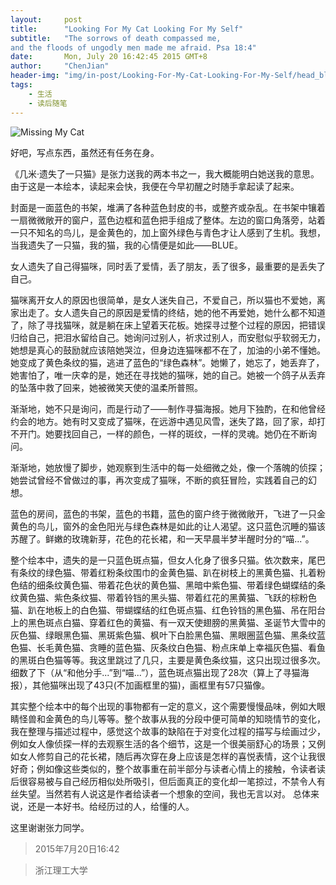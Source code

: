 ```yaml
---
layout:     post
title:      "Looking For My Cat Looking For My Self"
subtitle:   "The sorrows of death compassed me,
and the floods of ungodly men made me afraid. Psa 18:4"
date:       Mon, July 20 16:42:45 2015 GMT+8
author:     "ChenJian"
header-img: "img/in-post/Looking-For-My-Cat-Looking-For-My-Self/head_blog.png"
tags:
    - 生活
    - 读后随笔
---
```


![Missing My Cat](https://img5.doubanio.com/lpic/s4073096.jpg)

好吧，写点东西，虽然还有任务在身。《几米·遗失了一只猫》是张力送我的两本书之一，我大概能明白她送我的意思。由于这是一本绘本，读起来会快，我便在今早初醒之时随手拿起读了起来。封面是一面蓝色的书架，堆满了各种蓝色封皮的书，或整齐或杂乱。在书架中镶着一扇微微敞开的窗户，蓝色边框和蓝色把手组成了整体。左边的窗口角落旁，站着一只不知名的鸟儿，是金黄色的，加上窗外绿色与青色才让人感到了生机。我想，当我遗失了一只猫，我的猫，我的心情便是如此——BLUE。女人遗失了自己得猫咪，同时丢了爱情，丢了朋友，丢了很多，最重要的是丢失了自己。
猫咪离开女人的原因也很简单，是女人迷失自己，不爱自己，所以猫也不爱她，离家出走了。女人遗失自己的原因是爱情的终结，她的他不再爱她，她什么都不知道了，除了寻找猫咪，就是躺在床上望着天花板。她探寻过整个过程的原因，把错误归给自己，把泪水留给自己。她询问过别人，祈求过别人，而安慰似乎软弱无力，她想是真心的鼓励就应该陪她哭泣，但身边连猫咪都不在了，加油的小弟不懂她。她变成了黄色条纹的猫，逃进了蓝色的“绿色森林”。她懒了，她忘了，她丢弃了，她害怕了，唯一庆幸的是，她还在寻找她的猫咪，她的自己。她被一个鸽子从丢弃的坠落中救了回来，她被微笑天使的温柔所普照。
渐渐地，她不只是询问，而是行动了——制作寻猫海报。她月下独酌，在和他曾经约会的地方。她有时又变成了猫咪，在远游中遇见风雪，迷失了路，回了家，却打不开门。她要找回自己，一样的颜色，一样的斑纹，一样的灵魂。她仍在不断询问。
渐渐地，她放慢了脚步，她观察到生活中的每一处细微之处，像一个落魄的侦探；她尝试曾经不曾做过的事，再次变成了猫咪，不断的疯狂冒险，实践着自己的幻想。
蓝色的房间，蓝色的书架，蓝色的书籍，蓝色的窗户终于微微敞开，飞进了一只金黄色的鸟儿，窗外的金色阳光与绿色森林是如此的让人渴望。这只蓝色沉睡的猫该苏醒了。鲜嫩的玫瑰新芽，花色的花长裙，和一天早晨半梦半醒时分的“喵...”。
整个绘本中，遗失的是一只蓝色斑点猫，但女人化身了很多只猫。依次数来，尾巴有条纹的绿色猫、带着红粉条纹围巾的金黄色猫、趴在树枝上的黑黄色猫、扎着粉色结的细条纹黄色猫、带着花色状的黄色猫、黑暗中紫色猫、带着绿色蝴蝶结的条纹黄色猫、紫色条纹猫、带着铃铛的黑头猫、带着红花的黑黄猫、飞跃的棕粉色猫、趴在地板上的白色猫、带蝴蝶结的红色斑点猫、红色铃铛的黑色猫、吊在阳台上的黑色斑点白猫、穿着红色的黄猫、有一双天使翅膀的黑黄猫、圣诞节大雪中的灰色猫、绿眼黑色猫、黑斑紫色猫、枫叶下白脸黑色猫、黑眼圈蓝色猫、黑条纹蓝色猫、长毛黄色猫、贪睡的蓝色猫、灰条纹白色猫、粉点床单上幸福灰色猫、看鱼的黑斑白色猫等等。我这里跳过了几只，主要是黄色条纹猫，这只出现过很多次。细数了下（从“和他分手...”到“喵...”），蓝色斑点猫出现了28次（算上了寻猫海报），其他猫咪出现了43只(不加画框里的猫)，画框里有57只猫像。
其实整个绘本中的每个出现的事物都有一定的意义，这个需要慢慢品味，例如大眼睛怪兽和金黄色的鸟儿等等。整个故事从我的分段中便可简单的知晓情节的变化，我在整理与描述过程中，感觉这个故事的缺陷在于对变化过程的描写与绘画过少，例如女人像侦探一样的去观察生活的各个细节，这是一个很美丽舒心的场景；又例如女人修剪自己的花长裙，随后再次穿在身上应该是怎样的喜悦表情，这个让我很好奇；例如像这些类似的，整个故事重在前半部分与读者心情上的接触，令读者读后很容易被与自己经历相似处所吸引，但后面真正的变化却一笔掠过，不禁令人有丝失望。当然若有人说这是作者给读者一个想象的空间，我也无言以对。总体来说，还是一本好书。给经历过的人，给懂的人。
这里谢谢张力同学。
> 2015年7月20日16:42
> 浙江理工大学